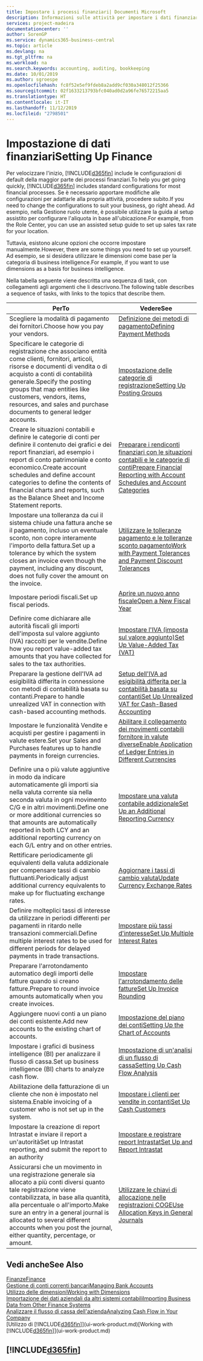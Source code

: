 ```yaml
---
title: Impostare i processi finanziari| Documenti Microsoft
description: Informazioni sulle attività per impostare i dati finanziari nella propria attività per adattarli alle esigenze di contabilità, controllo e gestione dei libri contabili.
services: project-madeira
documentationcenter: ''
author: SorenGP
ms.service: dynamics365-business-central
ms.topic: article
ms.devlang: na
ms.tgt_pltfrm: na
ms.workload: na
ms.search.keywords: accounting, auditing, bookkeeping
ms.date: 10/01/2019
ms.author: sgroespe
ms.openlocfilehash: fc8f52e5ef9fdeb8a2add9cf030a348012f25366
ms.sourcegitcommit: 02f1633213793bfc040ad0d2a96fe76572215aa5
ms.translationtype: HT
ms.contentlocale: it-IT
ms.lasthandoff: 11/12/2019
ms.locfileid: "2798501"
---
```

# <a name="setting-up-finance"></a><span data-ttu-id="b0729-103">Impostazione di dati finanziari</span><span class="sxs-lookup"><span data-stu-id="b0729-103">Setting Up Finance</span></span>
<span data-ttu-id="b0729-104">Per velocizzare l'inizio, [!INCLUDE[d365fin](includes/d365fin_md.md)] include le configurazioni di default della maggior parte dei processi finanziari.</span><span class="sxs-lookup"><span data-stu-id="b0729-104">To help you get going quickly, [!INCLUDE[d365fin](includes/d365fin_md.md)] includes standard configurations for most financial processes.</span></span> <span data-ttu-id="b0729-105">Se è necessario apportare modifiche alle configurazioni per adattarle alla propria attività, procedere subito.</span><span class="sxs-lookup"><span data-stu-id="b0729-105">If you need to change the configurations to suit your business, go right ahead.</span></span> <span data-ttu-id="b0729-106">Ad esempio, nella Gestione ruolo utente, è possibile utilizzare la guida al setup assistito per configurare l'aliquota in base all'ubicazione.</span><span class="sxs-lookup"><span data-stu-id="b0729-106">For example, from the Role Center, you can use an assisted setup guide to set up sales tax rate for your location.</span></span>  

<span data-ttu-id="b0729-107">Tuttavia, esistono alcune opzioni che occorre impostare manualmente.</span><span class="sxs-lookup"><span data-stu-id="b0729-107">However, there are some things you need to set up yourself.</span></span> <span data-ttu-id="b0729-108">Ad esempio, se si desidera utilizzare le dimensioni come base per la categoria di business intelligence.</span><span class="sxs-lookup"><span data-stu-id="b0729-108">For example, if you want to use dimensions as a basis for business intelligence.</span></span>  

<span data-ttu-id="b0729-109">Nella tabella seguente viene descritta una sequenza di task, con collegamenti agli argomenti che li descrivono.</span><span class="sxs-lookup"><span data-stu-id="b0729-109">The following table describes a sequence of tasks, with links to the topics that describe them.</span></span>

| <span data-ttu-id="b0729-110">Per</span><span class="sxs-lookup"><span data-stu-id="b0729-110">To</span></span> | <span data-ttu-id="b0729-111">Vedere</span><span class="sxs-lookup"><span data-stu-id="b0729-111">See</span></span> |
| --- | --- |
| <span data-ttu-id="b0729-112">Scegliere la modalità di pagamento dei fornitori.</span><span class="sxs-lookup"><span data-stu-id="b0729-112">Choose how you pay your vendors.</span></span> |[<span data-ttu-id="b0729-113">Definizione dei metodi di pagamento</span><span class="sxs-lookup"><span data-stu-id="b0729-113">Defining Payment Methods</span></span>](finance-payment-methods.md) |
| <span data-ttu-id="b0729-114">Specificare le categorie di registrazione che associano entità come clienti, fornitori, articoli, risorse e documenti di vendita o di acquisto a conti di contabilità generale.</span><span class="sxs-lookup"><span data-stu-id="b0729-114">Specify the posting groups that map entities like customers, vendors, items, resources, and sales and purchase documents to general ledger accounts.</span></span> |[<span data-ttu-id="b0729-115">Impostazione delle categorie di registrazione</span><span class="sxs-lookup"><span data-stu-id="b0729-115">Setting Up Posting Groups</span></span>](finance-posting-groups.md)|
|<span data-ttu-id="b0729-116">Creare le situazioni contabili e definire le categorie di conti per definire il contenuto dei grafici e dei report finanziari, ad esempio i report di conto patrimoniale e conto economico.</span><span class="sxs-lookup"><span data-stu-id="b0729-116">Create account schedules and define account categories to define the contents of financial charts and reports, such as the Balance Sheet and Income Statement reports.</span></span>|[<span data-ttu-id="b0729-117">Preparare i rendiconti finanziari con le situazioni contabili e le categorie di conti</span><span class="sxs-lookup"><span data-stu-id="b0729-117">Prepare Financial Reporting with Account Schedules and Account Categories</span></span>](bi-how-work-account-schedule.md)|
|<span data-ttu-id="b0729-118">Impostare una tolleranza da cui il sistema chiude una fattura anche se il pagamento, incluso un eventuale sconto, non copre interamente l'importo della fattura.</span><span class="sxs-lookup"><span data-stu-id="b0729-118">Set up a tolerance by which the system closes an invoice even though the payment, including any discount, does not fully cover the amount on the invoice.</span></span>|[<span data-ttu-id="b0729-119">Utilizzare le tolleranze pagamento e le tolleranze sconto pagamento</span><span class="sxs-lookup"><span data-stu-id="b0729-119">Work with Payment Tolerances and Payment Discount Tolerances</span></span>](finance-payment-tolerance-and-payment-discount-tolerance.md)|
| <span data-ttu-id="b0729-120">Impostare periodi fiscali.</span><span class="sxs-lookup"><span data-stu-id="b0729-120">Set up fiscal periods.</span></span> |[<span data-ttu-id="b0729-121">Aprire un nuovo anno fiscale</span><span class="sxs-lookup"><span data-stu-id="b0729-121">Open a New Fiscal Year</span></span>](finance-how-open-new-fiscal-year.md) |
| <span data-ttu-id="b0729-122">Definire come dichiarare alle autorità fiscali gli importi dell'imposta sul valore aggiunto (IVA) raccolti per le vendite.</span><span class="sxs-lookup"><span data-stu-id="b0729-122">Define how you report value-added tax amounts that you have collected for sales to the tax authorities.</span></span> |[<span data-ttu-id="b0729-123">Impostare l'IVA (imposta sul valore aggiunto)</span><span class="sxs-lookup"><span data-stu-id="b0729-123">Set Up Value-Added Tax (VAT)</span></span>](finance-setup-vat.md)|
|<span data-ttu-id="b0729-124">Preparare la gestione dell'IVA ad esigibilità differita in connessione con metodi di contabilità basata su contanti.</span><span class="sxs-lookup"><span data-stu-id="b0729-124">Prepare to handle unrealized VAT in connection with cash-based accounting methods.</span></span>|[<span data-ttu-id="b0729-125">Setup dell'IVA ad esigibilità differita per la contabilità basata su contanti</span><span class="sxs-lookup"><span data-stu-id="b0729-125">Set Up Unrealized VAT for Cash-Based Accounting</span></span>](finance-setup-unrealized-vat.md)|
| <span data-ttu-id="b0729-126">Impostare le funzionalità Vendite e acquisti per gestire i pagamenti in valute estere.</span><span class="sxs-lookup"><span data-stu-id="b0729-126">Set your Sales and Purchases features up to handle payments in foreign currencies.</span></span>|[<span data-ttu-id="b0729-127">Abilitare il collegamento dei movimenti contabili fornitore in valute diverse</span><span class="sxs-lookup"><span data-stu-id="b0729-127">Enable Application of Ledger Entries in Different Currencies</span></span>](finance-how-enable-application-ledger-entries-different-currencies.md)
|<span data-ttu-id="b0729-128">Definire una o più valute aggiuntive in modo da indicare automaticamente gli importi sia nella valuta corrente sia nella seconda valuta in ogni movimento C/G e in altri movimenti.</span><span class="sxs-lookup"><span data-stu-id="b0729-128">Define one or more additional currencies so that amounts are automatically reported in both LCY and an additional reporting currency on each G/L entry and on other entries.</span></span>|[<span data-ttu-id="b0729-129">Impostare una valuta contabile addizionale</span><span class="sxs-lookup"><span data-stu-id="b0729-129">Set Up an Additional Reporting Currency</span></span>](finance-how-setup-additional-currencies.md)|
|<span data-ttu-id="b0729-130">Rettificare periodicamente gli equivalenti della valuta addizionale per compensare tassi di cambio fluttuanti.</span><span class="sxs-lookup"><span data-stu-id="b0729-130">Periodically adjust additional currency equivalents to make up for fluctuating exchange rates.</span></span>|[<span data-ttu-id="b0729-131">Aggiornare i tassi di cambio valuta</span><span class="sxs-lookup"><span data-stu-id="b0729-131">Update Currency Exchange Rates</span></span>](finance-how-update-currencies.md)|
|<span data-ttu-id="b0729-132">Definire molteplici tassi di interesse da utilizzare in periodi differenti per pagamenti in ritardo nelle transazioni commerciali.</span><span class="sxs-lookup"><span data-stu-id="b0729-132">Define multiple interest rates to be used for different periods for delayed payments in trade transactions.</span></span>|[<span data-ttu-id="b0729-133">Impostare più tassi d'interesse</span><span class="sxs-lookup"><span data-stu-id="b0729-133">Set Up Multiple Interest Rates</span></span>](finance-how-to-set-up-multiple-interest-rates.md)|
|<span data-ttu-id="b0729-134">Preparare l'arrotondamento automatico degli importi delle fatture quando si creano fatture.</span><span class="sxs-lookup"><span data-stu-id="b0729-134">Prepare to round invoice amounts automatically when you create invoices.</span></span>|[<span data-ttu-id="b0729-135">Impostare l'arrotondamento delle fatture</span><span class="sxs-lookup"><span data-stu-id="b0729-135">Set Up Invoice Rounding</span></span>](finance-set-up-invoice-rounding.md)|
| <span data-ttu-id="b0729-136">Aggiungere nuovi conti a un piano dei conti esistente.</span><span class="sxs-lookup"><span data-stu-id="b0729-136">Add new accounts to the existing chart of accounts.</span></span> |[<span data-ttu-id="b0729-137">Impostazione del piano dei conti</span><span class="sxs-lookup"><span data-stu-id="b0729-137">Setting Up the Chart of Accounts</span></span>](finance-setup-chart-accounts.md) |
| <span data-ttu-id="b0729-138">Impostare i grafici di business intelligence (BI) per analizzare il flusso di cassa.</span><span class="sxs-lookup"><span data-stu-id="b0729-138">Set up business intelligence (BI) charts to analyze cash flow.</span></span> |[<span data-ttu-id="b0729-139">Impostazione di un'analisi di un flusso di cassa</span><span class="sxs-lookup"><span data-stu-id="b0729-139">Setting Up Cash Flow Analysis</span></span>](finance-setup-cash-flow-analyses.md) |
|<span data-ttu-id="b0729-140">Abilitazione della fatturazione di un cliente che non è impostato nel sistema.</span><span class="sxs-lookup"><span data-stu-id="b0729-140">Enable invoicing of a customer who is not set up in the system.</span></span>|[<span data-ttu-id="b0729-141">Impostare i clienti per vendite in contanti</span><span class="sxs-lookup"><span data-stu-id="b0729-141">Set Up Cash Customers</span></span>](finance-how-to-set-up-cash-customers.md)|
| <span data-ttu-id="b0729-142">Impostare la creazione di report Intrastat e inviare il report a un'autorità</span><span class="sxs-lookup"><span data-stu-id="b0729-142">Set up Intrastat reporting, and submit the report to an authority</span></span> | [<span data-ttu-id="b0729-143">Impostare e registrare report Intrastat</span><span class="sxs-lookup"><span data-stu-id="b0729-143">Set Up and Report Intrastat</span></span>](finance-how-setup-report-intrastat.md)|
|<span data-ttu-id="b0729-144">Assicurarsi che un movimento in una registrazione generale sia allocato a più conti diversi quanto tale registrazione viene contabilizzata, in base alla quantità, alla percentuale o all'importo.</span><span class="sxs-lookup"><span data-stu-id="b0729-144">Make sure an entry in a general journal is allocated to several different accounts when you post the journal, either quantity, percentage, or amount.</span></span>|[<span data-ttu-id="b0729-145">Utilizzare le chiavi di allocazione nelle registrazioni COGE</span><span class="sxs-lookup"><span data-stu-id="b0729-145">Use Allocation Keys in General Journals</span></span>](ui-how-use-allocation-keys-general-journals.md)|

## <a name="see-also"></a><span data-ttu-id="b0729-146">Vedi anche</span><span class="sxs-lookup"><span data-stu-id="b0729-146">See Also</span></span>
[<span data-ttu-id="b0729-147">Finanze</span><span class="sxs-lookup"><span data-stu-id="b0729-147">Finance</span></span>](finance.md)  
[<span data-ttu-id="b0729-148">Gestione di conti correnti bancari</span><span class="sxs-lookup"><span data-stu-id="b0729-148">Managing Bank Accounts</span></span>](bank-manage-bank-accounts.md)  
[<span data-ttu-id="b0729-149">Utilizzo delle dimensioni</span><span class="sxs-lookup"><span data-stu-id="b0729-149">Working with Dimensions</span></span>](finance-dimensions.md)  
[<span data-ttu-id="b0729-150">Importazione dei dati aziendali da altri sistemi contabili</span><span class="sxs-lookup"><span data-stu-id="b0729-150">Importing Business Data from Other Finance Systems</span></span>](across-import-data-configuration-packages.md)  
[<span data-ttu-id="b0729-151">Analizzare il flusso di cassa dell'azienda</span><span class="sxs-lookup"><span data-stu-id="b0729-151">Analyzing Cash Flow in Your Company</span></span>](finance-analyze-cash-flow.md)  
<span data-ttu-id="b0729-152">[Utilizzo di [!INCLUDE[d365fin](includes/d365fin_md.md)]](ui-work-product.md)</span><span class="sxs-lookup"><span data-stu-id="b0729-152">[Working with [!INCLUDE[d365fin](includes/d365fin_md.md)]](ui-work-product.md)</span></span>  

## [!INCLUDE[d365fin](includes/free_trial_md.md)]  

